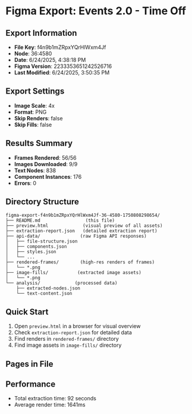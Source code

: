 # Figma Export: Events 2.0 - Time Off

## Export Information

- **File Key**: f4n9b1mZRpxYQrHlWxm4Jf
- **Node**: 36:4580
- **Date**: 6/24/2025, 4:38:18 PM
- **Figma Version**: 2233353651242526716
- **Last Modified**: 6/24/2025, 3:50:35 PM

## Export Settings

- **Image Scale**: 4x
- **Format**: PNG
- **Skip Renders**: false
- **Skip Fills**: false

## Results Summary

- **Frames Rendered**: 56/56
- **Images Downloaded**: 9/9
- **Text Nodes**: 838
- **Component Instances**: 176
- **Errors**: 0

## Directory Structure

```
figma-export-f4n9b1mZRpxYQrHlWxm4Jf-36-4580-1750808298654/
├── README.md                 (this file)
├── preview.html             (visual preview of all assets)
├── extraction-report.json   (detailed extraction report)
├── api-data/               (raw Figma API responses)
│   ├── file-structure.json
│   ├── components.json
│   ├── styles.json
│   └── ...
├── rendered-frames/        (high-res renders of frames)
│   └── *.png
├── image-fills/           (extracted image assets)
│   └── *.png
└── analysis/             (processed data)
    ├── extracted-nodes.json
    └── text-content.json
```

## Quick Start

1. Open `preview.html` in a browser for visual overview
2. Check `extraction-report.json` for detailed data
3. Find renders in `rendered-frames/` directory
4. Find image assets in `image-fills/` directory

## Pages in File

## Performance

- Total extraction time: 92 seconds
- Average render time: 1641ms
